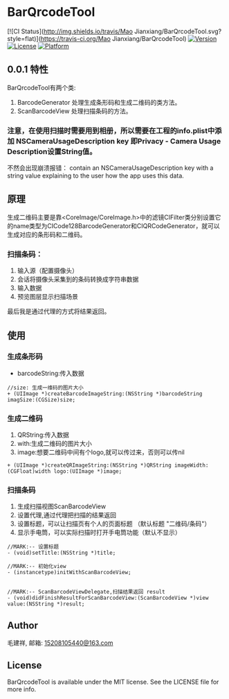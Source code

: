 # BarQrcodeTool

[![CI Status](http://img.shields.io/travis/Mao Jianxiang/BarQrcodeTool.svg?style=flat)](https://travis-ci.org/Mao Jianxiang/BarQrcodeTool)
[![Version](https://img.shields.io/cocoapods/v/BarQrcodeTool.svg?style=flat)](http://cocoapods.org/pods/BarQrcodeTool)
[![License](https://img.shields.io/cocoapods/l/BarQrcodeTool.svg?style=flat)](http://cocoapods.org/pods/BarQrcodeTool)
[![Platform](https://img.shields.io/cocoapods/p/BarQrcodeTool.svg?style=flat)](http://cocoapods.org/pods/BarQrcodeTool)

## 0.0.1 特性

BarQrcodeTool有两个类: 

1. BarcodeGenerator 处理生成条形码和生成二维码的类方法。
2. ScanBarcodeView 处理扫描条码的方法。

### 注意，在使用扫描时需要用到相册，所以需要在工程的info.plist中添加 NSCameraUsageDescription key 即Privacy - Camera Usage Description设置String值。

不然会出现崩溃报错：
contain an NSCameraUsageDescription key with a string value explaining to the user how the app uses this data.

## 原理

生成二维码主要是靠<CoreImage/CoreImage.h>中的滤镜CIFilter类分别设置它的name类型为CICode128BarcodeGenerator和CIQRCodeGenerator，就可以生成对应的条形码和二维码。

### 扫描条码：

1. 输入源（配置摄像头）
2. 会话将摄像头采集到的条码转换成字符串数据
3. 输入数据
4. 预览图层显示扫描场景

最后我是通过代理的方式将结果返回。

## 使用

### 生成条形码

* barcodeString:传入数据

```
//size: 生成一维码的图片大小
+ (UIImage *)createBarcodeImageString:(NSString *)barcodeString imagSize:(CGSize)size;

```

### 生成二维码

1. QRString:传入数据
2. with:生成二维码的图片大小
3. image:想要二维码中间有个logo,就可以传过来，否则可以传nil

```
+ (UIImage *)createQRImageString:(NSString *)QRString imageWidth:(CGFloat)width logo:(UIImage *)image;
```

### 扫描条码


1. 生成扫描视图ScanBarcodeView
2. 设置代理,通过代理把扫描的结果返回
3. 设置标题，可以让扫描页有个人的页面标题 （默认标题 "二维码/条码"）
4. 显示手电筒，可以实际扫描时打开手电筒功能（默认不显示）

```
//MARK:-- 设置标题
- (void)setTitle:(NSString *)title;

//MARK:-- 初始化view
- (instancetype)initWithScanBarcodeView;


//MARK:-- ScanBarcodeViewDelegate,扫描结果返回 result
- (void)didFinishResultForScanBarcodeView:(ScanBarcodeView *)view value:(NSString *)result;

```

## Author

毛建祥, 邮箱: 15208105440@163.com

## License

BarQrcodeTool is available under the MIT license. See the LICENSE file for more info.
